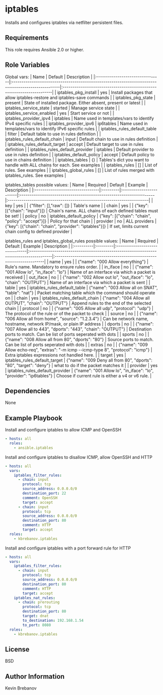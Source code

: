 iptables
========

Installs and configures iptables via netfilter persistent files.

Requirements
------------

This role requires Ansible 2.0 or higher.

Role Variables
--------------

Global vars:
| Name                             | Default                                                                                               | Description                                                             |
|:---------------------------------|:------------------------------------------------------------------------------------------------------|:------------------------------------------------------------------------|
| iptables_pkg_install             | yes                                                                                                   | Install packages that allow iptables-restore and iptables-save commands |
| iptables_pkg_state               | present                                                                                               | State of installed package. Either absent, present or latest            |
| iptables_service_state           | started                                                                                               | Manage service state                                                    |
| iptables_service_enabled         | yes                                                                                                   | Start service or not                                                    |
| iptables_provider_ipv4           | iptables                                                                                              | Name used in templates/vars to identify IPv4 specific rules             |
| iptables_provider_ipv6           | ip6tables                                                                                             | Name used in templates/vars to identify IPv6 specific rules             |
| iptables_rules_default_table     | filter                                                                                                | Default table to use in rules definition                                |
| iptables_rules_default_chain     | input                                                                                                 | Default chain to use in rules definition                                |
| iptables_rules_default_target    | accept                                                                                                | Default target to use in rules definition                               |
| iptables_rules_default_provider  | iptables                                                                                              | Default provider to use in rules definition                             |
| iptables_default_policy          | accept                                                                                                | Default policy to use in chains definition                              |
| iptables_tables                  | {}                                                                                                    | Tables's dict you want to handle with ALL chains for each. See examples |
| iptables_rules                   | []                                                                                                    | List of rules. See examples                                             |
| iptables_global_rules            | []                                                                                                    | List of rules merged with iptables_rules. See examples                  |


iptables_tables possible values:
| Name                             | Required | Default                 | Example                                                              | Description                                                             |
|:---------------------------------|:---------|:------------------------|:---------------------------------------------------------------------|:------------------------------------------------------------------------|
| key                              | yes      |                         | {"filter": [],"raw": []}                                             | Table's name                                                            |
| chain                            | yes      |                         | {"key": [{"chain": "input"}]}                                        | Chain's name. ALL chains of each defined tables must be set!            |
| policy                           | no       | iptables_default_policy | {"key": [{"chain": "chain", "policy": "accept"}]}                  | Policy for that chain                                                   |
| provider                         | no       | ALL providers           | {"key": [{"chain": "chain", "provider": "iptables"}]}              | If set, limits current chain config to defined provider                 |


iptables_rules and iptables_global_rules possible values:
| Name      | Required | Default                         | Example                                                                                  | Description                                                             |
|:----------|:---------|:--------------------------------|:-----------------------------------------------------------------------------------------|:------------------------------------------------------------------------|
| name      | yes      |                                 | {"name": "000 Allow everything"}                                                         | Rule's name. Mandatory to ensure rules order.                           |
| in_iface  | no       |                                 | {"name": "001 Allow lo", "in_iface": "lo"}                                               | Name of an interface via which a packet is received                     |
| out_iface | no       |                                 | {"name": "002 Allow out lo", "out_iface": "lo", "chain": "OUTPUT"}                       | Name of an interface via which a packet is sent                         |
| table     | yes      | iptables_rules_default_table    | {"name": "003 Allow all on SNAT", "table": "nat"}                                        | Packet matching table which the command should operate on               |
| chain     | yes      | iptables_rules_default_chain    | {"name": "004 Allow all OUTPUT", "chain": "OUTPUT"}                                      | Append rules to the end of the selected chain                           |
| protocol  | no       |                                 | {"name": "005 Allow all udp", "protocol": "udp"}                                         | The protocol of the rule or of the packet to check                      |
| source    | no       |                                 | {"name": "006 Allow all from home", "source": "1.2.3.4"}                                 | Can be network name, hostname, network IP/mask, or plain IP address     |
| dports    | no       |                                 | {"name": "007 Allow all to 443", "dports": "443", "chain": "OUTPUT"}                     | Destination ports to match. Can be list of ports seperated with dots    |
| sports    | no       |                                 | {"name": "008 Allow all from 80", "dports": "80"}                                        | Source ports to match. Can be list of ports seperated with dots         |
| extras    | no       |                                 | {"name": "009 Allow echo-req", "extras": "-m icmp --icmp-type 8", "protocol": "icmp"}    | Extra iptables expressions not handled here.                            |
| target    | yes      | iptables_rules_default_target   | {"name": "009 Deny all from 80", "dports": "80", "target": "deny"}                       | what to do if the packet matches it                                     |
| provider  | yes      | iptables_rules_default_provider | {"name": "001 Allow lo", "in_iface": "lo", "provider": "ip6tables"}                      | Choose if current rule is either a v4 or v6 rule.                       |


Dependencies
------------

None

Example Playbook
----------------

Install and configure iptables to allow ICMP and OpenSSH
```yaml
- hosts: all
  roles:
    - ansible.iptables
```

Install and configure iptables to disallow ICMP, allow OpenSSH and HTTP
```yaml
- hosts: all
  vars:
    iptables_filter_rules:
      - chain: input
        protocol: tcp
        source_address: 0.0.0.0/0
        destination_port: 22
        comment: OpenSSH
        target: accept
      - chain: input
        protocol: tcp
        source_address: 0.0.0.0/0
        destination_port: 80
        comment: HTTP
        target: accept
  roles:
    - kbrebanov.iptables
```

Install and configure iptables with a port forward rule for HTTP
```yaml
- hosts: all
  vars:
    iptables_filter_rules:
      - chain: input
        protocol: tcp
        source_address: 0.0.0.0/0
        destination_port: 80
        comment: HTTP
        target: accept
    iptables_nat_rules:
      - chain: prerouting
        protocol: tcp
        destination_port: 80
        target: dnat
        to_destination: 192.168.1.54
        to_port: 8080
  roles:
    - kbrebanov.iptables
```

License
-------

BSD

Author Information
------------------

Kevin Brebanov
